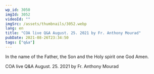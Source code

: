 ```yaml
---
wp_id: 3050
imgId: 3052
videoId: ""
imgSrc: /assets/thumbnails/3052.webp
lang: en
title: "COA live Q&A August. 25. 2021 by Fr. Anthony Mourad"
pubDate: 2021-08-26T23:34:50
tags: ["q&a"]
---
```


<!-- page: 6 -->

<p>In the name of the Father, the Son and the Holy spirit one God Amen.</p>
<p>COA live Q&amp;A August. 25. 2021 by Fr. Anthony Mourad</p>
